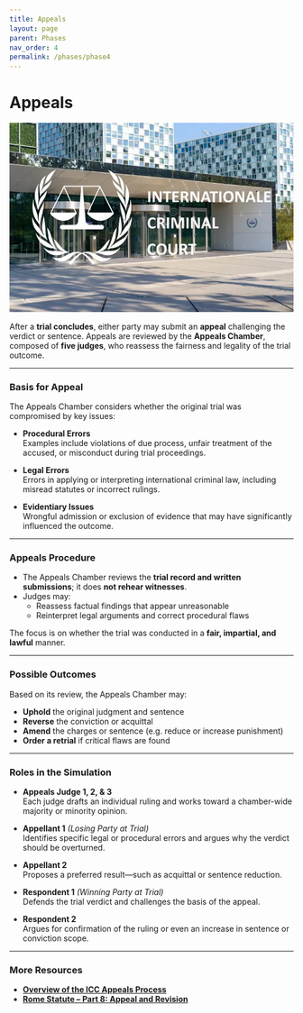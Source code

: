 ```yaml
---
title: Appeals
layout: page
parent: Phases
nav_order: 4
permalink: /phases/phase4
---
```


# Appeals

![Header Visual](../assets/images/icc.jpeg)

After a **trial concludes**, either party may submit an **appeal** challenging the verdict or sentence. Appeals are reviewed by the **Appeals Chamber**, composed of **five judges**, who reassess the fairness and legality of the trial outcome.

---

### Basis for Appeal

The Appeals Chamber considers whether the original trial was compromised by key issues:

- **Procedural Errors**  
  Examples include violations of due process, unfair treatment of the accused, or misconduct during trial proceedings.

- **Legal Errors**  
  Errors in applying or interpreting international criminal law, including misread statutes or incorrect rulings.

- **Evidentiary Issues**  
  Wrongful admission or exclusion of evidence that may have significantly influenced the outcome.

---

### Appeals Procedure

- The Appeals Chamber reviews the **trial record and written submissions**; it does **not rehear witnesses**.
- Judges may:
  - Reassess factual findings that appear unreasonable
  - Reinterpret legal arguments and correct procedural flaws

The focus is on whether the trial was conducted in a **fair, impartial, and lawful** manner.

---

### Possible Outcomes

Based on its review, the Appeals Chamber may:

- **Uphold** the original judgment and sentence  
- **Reverse** the conviction or acquittal  
- **Amend** the charges or sentence (e.g. reduce or increase punishment)  
- **Order a retrial** if critical flaws are found

---

### Roles in the Simulation

- **Appeals Judge 1, 2, & 3**  
  Each judge drafts an individual ruling and works toward a chamber-wide majority or minority opinion.

- **Appellant 1** *(Losing Party at Trial)*  
  Identifies specific legal or procedural errors and argues why the verdict should be overturned.

- **Appellant 2**  
  Proposes a preferred result—such as acquittal or sentence reduction.

- **Respondent 1** *(Winning Party at Trial)*  
  Defends the trial verdict and challenges the basis of the appeal.

- **Respondent 2**  
  Argues for confirmation of the ruling or even an increase in sentence or conviction scope.

---

### More Resources

- **[Overview of the ICC Appeals Process](https://www.icc-cpi.int/about/how-the-court-works)**
- **[Rome Statute – Part 8: Appeal and Revision](https://legal.un.org/icc/statute/99_corr/8.htm)**